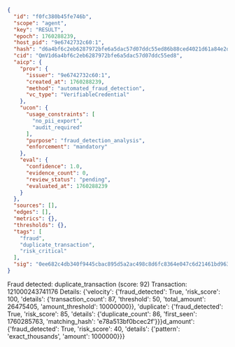 ```json
{
  "id": "f0fc380b45fe746b",
  "scope": "agent",
  "key": "RESULT",
  "epoch": 1760288239,
  "host_pid": "9e6742732c60:1",
  "hash": "d6a4bf6c2eb6287972bfe6a5dac57d07ddc55ed86b88ced4021d61a84e2d9ed7",
  "cid": "QmV1d6a4bf6c2eb6287972bfe6a5dac57d07ddc55ed8",
  "aicp": {
    "prov": {
      "issuer": "9e6742732c60:1",
      "created_at": 1760288239,
      "method": "automated_fraud_detection",
      "vc_type": "VerifiableCredential"
    },
    "ucon": {
      "usage_constraints": [
        "no_pii_export",
        "audit_required"
      ],
      "purpose": "fraud_detection_analysis",
      "enforcement": "mandatory"
    },
    "eval": {
      "confidence": 1.0,
      "evidence_count": 0,
      "review_status": "pending",
      "evaluated_at": 1760288239
    }
  },
  "sources": [],
  "edges": [],
  "metrics": {},
  "thresholds": {},
  "tags": [
    "fraud",
    "duplicate_transaction",
    "risk_critical"
  ],
  "sig": "0ee682c4db340f9445cbac895d5a2ac498c8d6fc8364e047c6d21461bd963f13"
}
```

Fraud detected: duplicate_transaction (score: 92)
Transaction: 121000243741176
Details: {'velocity': {'fraud_detected': True, 'risk_score': 100, 'details': {'transaction_count': 87, 'threshold': 50, 'total_amount': 26475405, 'amount_threshold': 10000000}}, 'duplicate': {'fraud_detected': True, 'risk_score': 85, 'details': {'duplicate_count': 86, 'first_seen': 1760285763, 'matching_hash': 'e78a513bf0bcec2f'}}}d_amount': {'fraud_detected': True, 'risk_score': 40, 'details': {'pattern': 'exact_thousands', 'amount': 1000000}}}